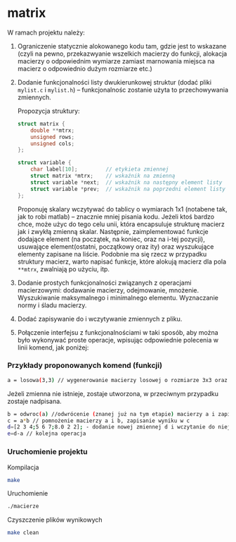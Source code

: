 # matrix

W ramach projektu należy:

1. Ograniczenie statycznie alokowanego kodu tam, gdzie jest to wskazane (czyli na pewno, przekazwyanie wszelkich macierzy do funkcji, alokacja macierzy o odpowiednim wymiarze
zamiast marnowania miejsca na macierz o odpowiednio dużym rozmiarze etc.)
2. Dodanie funkcjonalności listy dwukierunkowej struktur (dodać pliki `mylist.c` i `mylist.h`) – funkcjonalnośc zostanie użyta to przechowywania zmiennych.

    Propozycja struktury:

    ```c
    struct matrix {
        double **mtrx;
        unsigned rows;
        unsigned cols;
    };

    struct variable {
        char label[10];         // etykieta zmiennej
        struct matrix *mtrx;    // wskaźnik na zmienną
        struct variable *next;  // wskaźnik na następny element listy
        struct variable *prev;  // wskaźnik na poprzedni element listy
    };
    ```
    Proponuję skalary wczytywać do tablicy o wymiarach 1x1 (notabene tak, jak to robi matlab) – znacznie mniej pisania kodu. Jeżeli ktoś bardzo chce, może użyc do tego celu unii, która encapsuluje strukturę macierz jak i zwykłą zmienną skalar. Następnie, zaimplementować funkcje dodające element (na początek, na koniec, oraz na i-tej pozycji), usuwające element(ostatni, początkowy oraz ity) oraz wyszukujące elementy zapisane na liście. Podobnie ma się rzecz w przypadku struktury macierz, warto napisać funkcje, które alokują macierz dla pola `**mtrx`, zwalniają po użyciu, itp.

3. Dodanie prostych funkcjonalności związanych z operacjami macierzowymi: dodawanie macierzy, odejmowanie, mnożenie. Wyszukiwanie maksymalnego i minimalnego elementu. Wyznaczanie normy i śladu macierzy.
4. Dodać zapisywanie do i wczytywanie zmiennych z pliku.
5. Połączenie interfejsu z funkcjonalnościami w taki sposób, aby można było wykonywać proste operacje, wpisując odpowiednie polecenia w linii komend, jak poniżej:

### Przykłady proponowanych komend (funkcji)

```bash
a = losowa(3,3) // wygenerowanie macierzy losowej o rozmiarze 3x3 oraz zapisanie jej w zmiennej
```

Jeżeli zmienna nie istnieje, zostaje utworzona, w przeciwnym przypadku zostaje nadpisana.

```bash
b = odwroc(a) //odwrócenie (znanej już na tym etapie) macierzy a i zapisanie jej w zmiennej b
c = a*b // pomnożenie macierzy a i b, zapisanie wyniku w c
d=[2 3 4;5 6 7;8.0 2 2]; - dodanie nowej zmiennej d i wczytanie do niej tablicy.
e=d-a // kolejna operacja
```

### Uruchomienie projektu

Kompilacja
```bash
make
```

Uruchomienie
```bash
./macierze
```

Czyszczenie plików wynikowych
```bash
make clean
```
